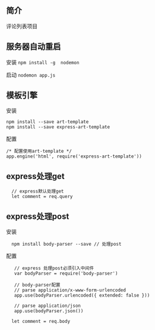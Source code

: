 ## 简介
评论列表项目

## 服务器自动重启
安装 `npm install -g  nodemon`

启动 `nodemon app.js`

## 模板引擎
安装

```shell
npm install --save art-template
npm install --save express-art-template
```
配置

```node
/* 配置使用art-template */
app.engine('html', require('express-art-template'))
```

## express处理get
```node
  // express默认处理get
  let comment = req.query
```

## express处理post
安装

```shell
  npm install body-parser --save // 处理post
```

配置
```node
   // express 处理post必须引入中间件
   var bodyParser = require('body-parser')
   
   // body-parser配置
   // parse application/x-www-form-urlencoded
   app.use(bodyParser.urlencoded({ extended: false }))
   
   // parse application/json
   app.use(bodyParser.json())
   
  let comment = req.body
```

